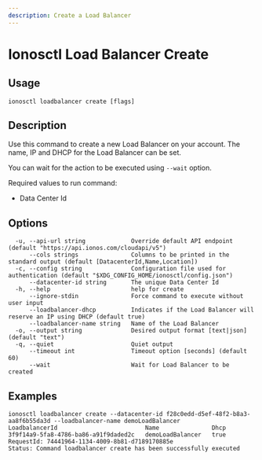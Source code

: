 ```yaml
---
description: Create a Load Balancer
---
```


# Ionosctl Load Balancer Create

## Usage

```text
ionosctl loadbalancer create [flags]
```

## Description

Use this command to create a new Load Balancer on your account. The name, IP and DHCP for the Load Balancer can be set.

You can wait for the action to be executed using `--wait` option.

Required values to run command:

* Data Center Id

## Options

```text
  -u, --api-url string             Override default API endpoint (default "https://api.ionos.com/cloudapi/v5")
      --cols strings               Columns to be printed in the standard output (default [DatacenterId,Name,Location])
  -c, --config string              Configuration file used for authentication (default "$XDG_CONFIG_HOME/ionosctl/config.json")
      --datacenter-id string       The unique Data Center Id
  -h, --help                       help for create
      --ignore-stdin               Force command to execute without user input
      --loadbalancer-dhcp          Indicates if the Load Balancer will reserve an IP using DHCP (default true)
      --loadbalancer-name string   Name of the Load Balancer
  -o, --output string              Desired output format [text|json] (default "text")
  -q, --quiet                      Quiet output
      --timeout int                Timeout option [seconds] (default 60)
      --wait                       Wait for Load Balancer to be created
```

## Examples

```text
ionosctl loadbalancer create --datacenter-id f28c0edd-d5ef-48f2-b8a3-aa8f6b55da3d --loadbalancer-name demoLoadBalancer
LoadbalancerId                         Name               Dhcp
3f9f14a9-5fa8-4786-ba86-a91f9daded2c   demoLoadBalancer   true
RequestId: 74441964-1134-4009-8b81-d7189170885e
Status: Command loadbalancer create has been successfully executed
```

